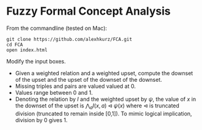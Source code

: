 # Fuzzy Formal Concept Analysis

From the commandline (tested on Mac):

```
git clone https://github.com/alexhkurz/FCA.git
cd FCA
open index.html
```

Modify the input boxes.

- Given a weighted relation and a weighted upset, compute the downset of the upset and the upset of the downset of the downset.
- Missing triples and pairs are valued valued at 0.
- Values range between 0 and 1.
- Denoting the relation by $I$ and the weighted upset by $\psi$, the value of $x$ in the downset of the upset is $\bigwedge_a I(x,a)\lhd \psi(x)$ where $\lhd$ is truncated division (truncated to remain inside [0,1]). To mimic logical implication, division by $0$ gives $1$.
